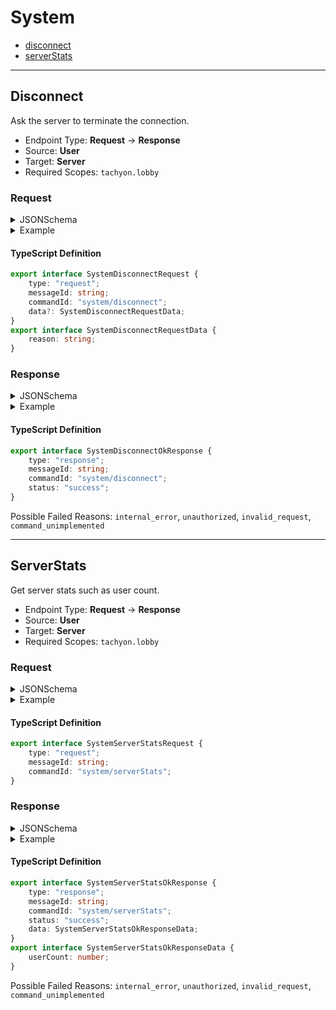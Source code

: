 <!-- THIS FILE IS AUTOMATICALLY GENERATED, PLEASE DO NOT EDIT IT MANUALLY -->

# System

- [disconnect](#disconnect)
- [serverStats](#serverstats)
---

## Disconnect

Ask the server to terminate the connection.

- Endpoint Type: **Request** -> **Response**
- Source: **User**
- Target: **Server**
- Required Scopes: `tachyon.lobby`

### Request

<details>
<summary>JSONSchema</summary>

```json
{
    "title": "SystemDisconnectRequest",
    "tachyon": {
        "source": "user",
        "target": "server",
        "scopes": ["tachyon.lobby"]
    },
    "type": "object",
    "properties": {
        "type": { "const": "request" },
        "messageId": { "type": "string" },
        "commandId": { "const": "system/disconnect" },
        "data": {
            "title": "SystemDisconnectRequestData",
            "type": "object",
            "properties": { "reason": { "type": "string" } },
            "required": ["reason"]
        }
    },
    "required": ["type", "messageId", "commandId"]
}

```
</details>

<details>
<summary>Example</summary>

```json
{
    "type": "request",
    "messageId": "Duis Lorem",
    "commandId": "system/disconnect",
    "data": {
        "reason": "Duis Lorem"
    }
}
```
</details>

#### TypeScript Definition
```ts
export interface SystemDisconnectRequest {
    type: "request";
    messageId: string;
    commandId: "system/disconnect";
    data?: SystemDisconnectRequestData;
}
export interface SystemDisconnectRequestData {
    reason: string;
}
```
### Response

<details>
<summary>JSONSchema</summary>

```json
{
    "title": "SystemDisconnectResponse",
    "tachyon": {
        "source": "server",
        "target": "user",
        "scopes": ["tachyon.lobby"]
    },
    "anyOf": [
        {
            "title": "SystemDisconnectOkResponse",
            "type": "object",
            "properties": {
                "type": { "const": "response" },
                "messageId": { "type": "string" },
                "commandId": { "const": "system/disconnect" },
                "status": { "const": "success" }
            },
            "required": ["type", "messageId", "commandId", "status"]
        },
        {
            "title": "SystemDisconnectFailResponse",
            "type": "object",
            "properties": {
                "type": { "const": "response" },
                "messageId": { "type": "string" },
                "commandId": { "const": "system/disconnect" },
                "status": { "const": "failed" },
                "reason": {
                    "enum": [
                        "internal_error",
                        "unauthorized",
                        "invalid_request",
                        "command_unimplemented"
                    ]
                },
                "details": { "type": "string" }
            },
            "required": ["type", "messageId", "commandId", "status", "reason"]
        }
    ]
}

```
</details>

<details>
<summary>Example</summary>

```json
{
    "type": "response",
    "messageId": "consequat Lorem",
    "commandId": "system/disconnect",
    "status": "success"
}
```
</details>

#### TypeScript Definition
```ts
export interface SystemDisconnectOkResponse {
    type: "response";
    messageId: string;
    commandId: "system/disconnect";
    status: "success";
}
```
Possible Failed Reasons: `internal_error`, `unauthorized`, `invalid_request`, `command_unimplemented`

---

## ServerStats

Get server stats such as user count.

- Endpoint Type: **Request** -> **Response**
- Source: **User**
- Target: **Server**
- Required Scopes: `tachyon.lobby`

### Request

<details>
<summary>JSONSchema</summary>

```json
{
    "title": "SystemServerStatsRequest",
    "tachyon": {
        "source": "user",
        "target": "server",
        "scopes": ["tachyon.lobby"]
    },
    "type": "object",
    "properties": {
        "type": { "const": "request" },
        "messageId": { "type": "string" },
        "commandId": { "const": "system/serverStats" }
    },
    "required": ["type", "messageId", "commandId"]
}

```
</details>

<details>
<summary>Example</summary>

```json
{
    "type": "request",
    "messageId": "commodo Lorem",
    "commandId": "system/serverStats"
}
```
</details>

#### TypeScript Definition
```ts
export interface SystemServerStatsRequest {
    type: "request";
    messageId: string;
    commandId: "system/serverStats";
}
```
### Response

<details>
<summary>JSONSchema</summary>

```json
{
    "title": "SystemServerStatsResponse",
    "tachyon": {
        "source": "server",
        "target": "user",
        "scopes": ["tachyon.lobby"]
    },
    "anyOf": [
        {
            "title": "SystemServerStatsOkResponse",
            "type": "object",
            "properties": {
                "type": { "const": "response" },
                "messageId": { "type": "string" },
                "commandId": { "const": "system/serverStats" },
                "status": { "const": "success" },
                "data": {
                    "title": "SystemServerStatsOkResponseData",
                    "type": "object",
                    "properties": { "userCount": { "type": "integer" } },
                    "required": ["userCount"]
                }
            },
            "required": ["type", "messageId", "commandId", "status", "data"]
        },
        {
            "title": "SystemServerStatsFailResponse",
            "type": "object",
            "properties": {
                "type": { "const": "response" },
                "messageId": { "type": "string" },
                "commandId": { "const": "system/serverStats" },
                "status": { "const": "failed" },
                "reason": {
                    "enum": [
                        "internal_error",
                        "unauthorized",
                        "invalid_request",
                        "command_unimplemented"
                    ]
                },
                "details": { "type": "string" }
            },
            "required": ["type", "messageId", "commandId", "status", "reason"]
        }
    ]
}

```
</details>

<details>
<summary>Example</summary>

```json
{
    "type": "response",
    "messageId": "ut Lorem",
    "commandId": "system/serverStats",
    "status": "success",
    "data": {
        "userCount": -22000000
    }
}
```
</details>

#### TypeScript Definition
```ts
export interface SystemServerStatsOkResponse {
    type: "response";
    messageId: string;
    commandId: "system/serverStats";
    status: "success";
    data: SystemServerStatsOkResponseData;
}
export interface SystemServerStatsOkResponseData {
    userCount: number;
}
```
Possible Failed Reasons: `internal_error`, `unauthorized`, `invalid_request`, `command_unimplemented`

